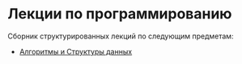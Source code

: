 # Лекции по программированию
Сборник структурированных лекций по следующим предметам:
- [Алгоритмы и Структуры данных](https://github.com/Strangenaut/it-lections/blob/main/all-lections/algorithms.md)

